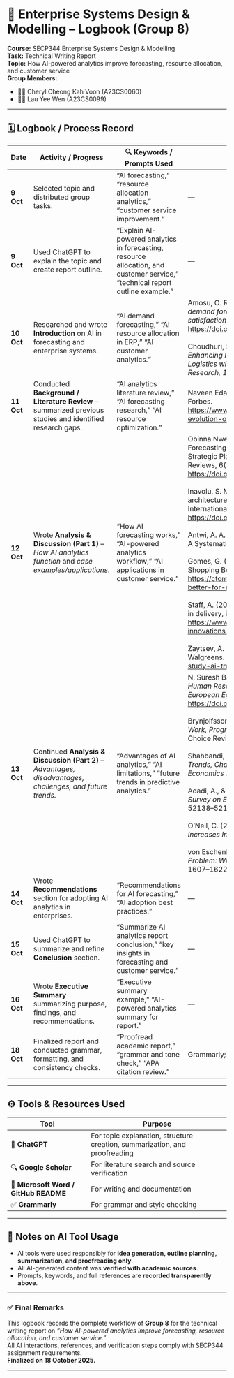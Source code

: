 # 🧾 Enterprise Systems Design & Modelling – Logbook (Group 8)

**Course:** SECP344 Enterprise Systems Design & Modelling  
**Task:** Technical Writing Report  
**Topic:** How AI-powered analytics improve forecasting, resource allocation, and customer service  
**Group Members:**  
- 👩‍💻 Cheryl Cheong Kah Voon (A23CS0060)  
- 👩‍💻 Lau Yee Wen (A23CS0099)  

---

## 🗓️ Logbook / Process Record  

| Date | Activity / Progress | 🔍 Keywords / Prompts Used | 📚 References / Sources | 🧾 Verification / Notes |
|------|----------------------|----------------------------|--------------------------|--------------------------|
| **9 Oct** | Selected topic and distributed group tasks. | “AI forecasting,” “resource allocation analytics,” “customer service improvement.” | — | Topic chosen from assignment list. Planned report structure and task distribution. |
| **9 Oct** | Used ChatGPT to explain the topic and create report outline. | “Explain AI-powered analytics in forecasting, resource allocation, and customer service,” “technical report outline example.” | — | Outlined report structure: Introduction, Background, Analysis, Recommendations, and Conclusion. |
| **10 Oct** | Researched and wrote **Introduction** on AI in forecasting and enterprise systems. | “AI demand forecasting,” “AI resource allocation in ERP,” “AI customer analytics.” | Amosu, O. R., Kumar, P., Ogunsuji, Y. M., & Oni, S. (2024). *AI-driven demand forecasting: Enhancing inventory management and customer satisfaction.* ResearchGate. https://doi.org/10.30574//wjarr.2024.23.2.2394  <br><br> Choudhuri, S. S. (2024). *AI - Driven Supply Chain Optimization: Enhancing Inventory Management, Demand Forecasting, and Logistics within ERP Systems.* *International Journal of Science and Research, 13*(3), 927–933. https://doi.org/10.21275/sr24314073027 | Verified both articles via ResearchGate and DOI databases. |
| **11 Oct** | Conducted **Background / Literature Review** – summarized previous studies and identified research gaps. | “AI analytics literature review,” “AI forecasting research,” “AI resource optimization.” |Naveen Edapurath Vijayan. (2025). The Evolution of AI in Analytics. Forbes. https://www.forbes.com/councils/forbestechcouncil/2025/04/11/the-evolution-of-ai-in-analytics| Synthesized ideas into context and identified current research gaps. |
| **12 Oct** | Wrote **Analysis & Discussion (Part 1)** – *How AI analytics function* and *case examples/applications*. | “How AI forecasting works,” “AI-powered analytics workflow,” “AI applications in customer service.” |Obinna Nweke, Oluwatosin Adulusi. (March 2025). Utilizing AI driven Forecasting, Optimization and Data Insights to Strengthen Corporate Strategic Planning. International Journal of Research Publication and Reviews, 6(3), 4260–4272. https://doi.org/10.55248/gengpi.6.0325.1209 <br><br> Inavolu, S. M. (2024). Exploring AI-Driven customer service: evolution, architectures, opportunities, challenges and future directions. International Journal for Multidisciplinary Research, 6(3). https://doi.org/10.36948/ijfmr.2024.v06i03.22283 <br><br> Antwi, A. A. (2019). Application of artificial intelligence in forecasting: A Systematic Review. <br><br> Gomes, G. (2025, August 21). How Walmart Uses A.I. to Make Shopping Better for its Millions of Customers. CTO Magazine. https://ctomagazine.com/walmart-uses-ai-to-make-shopping-better-for-millions <br><br> Staff, A. (2025, June 11). Amazon announces AI-powered innovations in delivery, inventory, robotics. https://www.aboutamazon.com/news/operations/amazon-ai-innovations-delivery-forecasting-robotics <br><br> Zaytsev, A. (2023, July 28). Case study: AI transformation at Walgreens. AIX AI Expert Network. https://aiexpert.network/case-study-ai-transformation-at-walgreens  | Verified each article via Google Scholar; used examples from marketing and e-commerce as applications. |
| **13 Oct** | Continued **Analysis & Discussion (Part 2)** – *Advantages, disadvantages, challenges, and future trends.* | “Advantages of AI analytics,” “AI limitations,” “future trends in predictive analytics.” |  N. Suresh Babu (2025). *The Impact of AI-Powered Personalization on Human Resource Management and Customer Loyalty in E-commerce.* *European Economic Letters (EEL), 15*(2), 4751–4759. https://doi.org/10.52783/eel.v15i2.3325  <br><br> Brynjolfsson, E., & McAfee, A. (2014). *The Second Machine Age: Work, Progress, and Prosperity in a Time of Brilliant Technologies.* Choice Reviews Online, 52(06).  <br><br> Shahbandi, M. (2025). *AI-Powered Predictive Analytics in Marketing: Trends, Challenges, and Future Directions.* *International Business & Economics Studies, 7*(2), p1. https://doi.org/10.22158/ibes.v7n2p1 <br><br> Adadi, A., & Berrada, M. (2018). *Peeking Inside the Black Box: A Survey on Explainable Artificial Intelligence (XAI).* *IEEE Access, 6,* 52138–52160. https://doi.org/10.1109/access.2018.2870052  <br><br> O’Neil, C. (2016). *Weapons of Math Destruction: How Big Data Increases Inequality and Threatens Democracy.*  <br><br> von Eschenbach, W. J. (2021). *Transparency and the Black Box Problem: Why We Do Not Trust AI.* *Philosophy & Technology, 34*(4), 1607–1622. https://doi.org/10.1007/s13347-021-00477-0 | Compared ethical challenges and black-box issues. Summarized pros (efficiency, accuracy) and cons (bias, transparency). |
| **14 Oct** | Wrote **Recommendations** section for adopting AI analytics in enterprises. | “Recommendations for AI forecasting,” “AI adoption best practices.” | — | Ensured recommendations align with case examples and findings. |
| **15 Oct** | Used ChatGPT to summarize and refine **Conclusion** section. | “Summarize AI analytics report conclusion,” “key insights in forecasting and customer service.” | — | Verified logical flow and factual accuracy. |
| **16 Oct** | Wrote **Executive Summary** summarizing purpose, findings, and recommendations. | “Executive summary example,” “AI-powered analytics summary for report.” | — | Ensured alignment with report objectives and findings. |
| **18 Oct** | Finalized report and conducted grammar, formatting, and consistency checks. | “Proofread academic report,” “grammar and tone check,” “APA citation review.” | Grammarly; ChatGPT (grammar correction mode). | Verified clarity, coherence, and APA formatting before submission. |

---

## ⚙️ Tools & Resources Used
| Tool | Purpose |
|------|----------|
| 💬 **ChatGPT** | For topic explanation, structure creation, summarization, and proofreading |
| 🔍 **Google Scholar** | For literature search and source verification |
| 📄 **Microsoft Word / GitHub README** | For writing and documentation |
| ✅ **Grammarly** | For grammar and style checking |

---

## 🧩 Notes on AI Tool Usage
- AI tools were used responsibly for **idea generation, outline planning, summarization, and proofreading only**.  
- All AI-generated content was **verified with academic sources**.  
- Prompts, keywords, and full references are **recorded transparently above**.  

---

### ✅ Final Remarks
This logbook records the complete workflow of **Group 8** for the technical writing report on *“How AI-powered analytics improve forecasting, resource allocation, and customer service.”*  
All AI interactions, references, and verification steps comply with SECP344 assignment requirements.  
**Finalized on 18 October 2025.**

---
